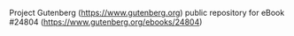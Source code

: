 Project Gutenberg (https://www.gutenberg.org) public repository for eBook #24804 (https://www.gutenberg.org/ebooks/24804)
